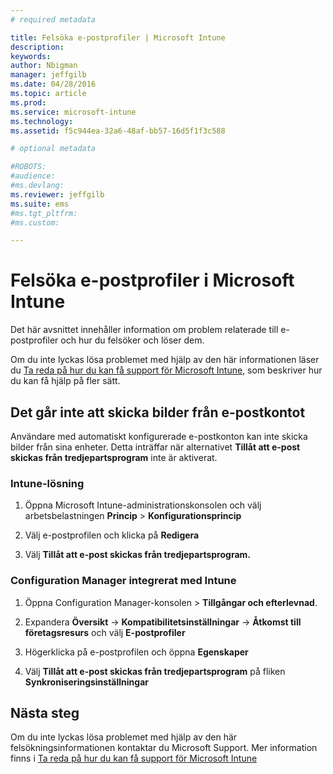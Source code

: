 ```yaml
---
# required metadata

title: Felsöka e-postprofiler | Microsoft Intune
description:
keywords:
author: Nbigman
manager: jeffgilb
ms.date: 04/28/2016
ms.topic: article
ms.prod:
ms.service: microsoft-intune
ms.technology:
ms.assetid: f5c944ea-32a6-48af-bb57-16d5f1f3c588

# optional metadata

#ROBOTS:
#audience:
#ms.devlang:
ms.reviewer: jeffgilb
ms.suite: ems
#ms.tgt_pltfrm:
#ms.custom:

---
```


# Felsöka e-postprofiler i Microsoft Intune
Det här avsnittet innehåller information om problem relaterade till e-postprofiler och hur du felsöker och löser dem.

Om du inte lyckas lösa problemet med hjälp av den här informationen läser du [Ta reda på hur du kan få support för Microsoft Intune](how-to-get-support-for-microsoft-intune.md), som beskriver hur du kan få hjälp på fler sätt.


## Det går inte att skicka bilder från e-postkontot
Användare med automatiskt konfigurerade e-postkonton kan inte skicka bilder från sina enheter.
Detta inträffar när alternativet **Tillåt att e-post skickas från tredjepartsprogram** inte är aktiverat.

### Intune-lösning

1.  Öppna Microsoft Intune-administrationskonsolen och välj arbetsbelastningen **Princip** &gt; **Konfigurationsprincip**

2.  Välj e-postprofilen och klicka på **Redigera**

3.  Välj **Tillåt att e-post skickas från tredjepartsprogram.**

### Configuration Manager integrerat med Intune

1.  Öppna Configuration Manager-konsolen &gt; **Tillgångar och efterlevnad**.

2.  Expandera **Översikt** -&gt; **Kompatibilitetsinställningar** -&gt; **Åtkomst till företagsresurs** och välj **E-postprofiler**

3.  Högerklicka på e-postprofilen och öppna **Egenskaper**

4.  Välj **Tillåt att e-post skickas från tredjepartsprogram** på fliken **Synkroniseringsinställningar**

## Nästa steg
Om du inte lyckas lösa problemet med hjälp av den här felsökningsinformationen kontaktar du Microsoft Support. Mer information finns i [Ta reda på hur du kan få support för Microsoft Intune](how-to-get-support-for-microsoft-intune.md)


<!--HONumber=May16_HO2-->


